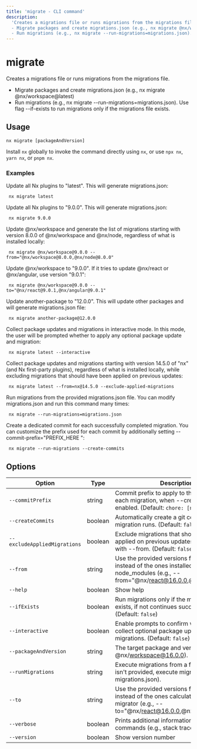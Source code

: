 ```yaml
---
title: 'migrate - CLI command'
description:
  'Creates a migrations file or runs migrations from the migrations file.
  - Migrate packages and create migrations.json (e.g., nx migrate @nx/workspace@latest)
  - Run migrations (e.g., nx migrate --run-migrations=migrations.json). Use flag --if-exists to run migrations only if the migrations file exists.'
---
```


# migrate

Creates a migrations file or runs migrations from the migrations file.

- Migrate packages and create migrations.json (e.g., nx migrate @nx/workspace@latest)
- Run migrations (e.g., nx migrate --run-migrations=migrations.json). Use flag --if-exists to run migrations only if the migrations file exists.

## Usage

```shell
nx migrate [packageAndVersion]
```

Install `nx` globally to invoke the command directly using `nx`, or use `npx nx`, `yarn nx`, or `pnpm nx`.

### Examples

Update all Nx plugins to "latest". This will generate migrations.json:

```shell
 nx migrate latest
```

Update all Nx plugins to "9.0.0". This will generate migrations.json:

```shell
 nx migrate 9.0.0
```

Update @nx/workspace and generate the list of migrations starting with version 8.0.0 of @nx/workspace and @nx/node, regardless of what is installed locally:

```shell
 nx migrate @nx/workspace@9.0.0 --from="@nx/workspace@8.0.0,@nx/node@8.0.0"
```

Update @nx/workspace to "9.0.0". If it tries to update @nx/react or @nx/angular, use version "9.0.1":

```shell
 nx migrate @nx/workspace@9.0.0 --to="@nx/react@9.0.1,@nx/angular@9.0.1"
```

Update another-package to "12.0.0". This will update other packages and will generate migrations.json file:

```shell
 nx migrate another-package@12.0.0
```

Collect package updates and migrations in interactive mode. In this mode, the user will be prompted whether to apply any optional package update and migration:

```shell
 nx migrate latest --interactive
```

Collect package updates and migrations starting with version 14.5.0 of "nx" (and Nx first-party plugins), regardless of what is installed locally, while excluding migrations that should have been applied on previous updates:

```shell
 nx migrate latest --from=nx@14.5.0 --exclude-applied-migrations
```

Run migrations from the provided migrations.json file. You can modify migrations.json and run this command many times:

```shell
 nx migrate --run-migrations=migrations.json
```

Create a dedicated commit for each successfully completed migration. You can customize the prefix used for each commit by additionally setting --commit-prefix="PREFIX_HERE ":

```shell
 nx migrate --run-migrations --create-commits
```

## Options

| Option                       | Type    | Description                                                                                                                           |
| ---------------------------- | ------- | ------------------------------------------------------------------------------------------------------------------------------------- |
| `--commitPrefix`             | string  | Commit prefix to apply to the commit for each migration, when --create-commits is enabled. (Default: `chore: [nx migration] `)        |
| `--createCommits`            | boolean | Automatically create a git commit after each migration runs. (Default: `false`)                                                       |
| `--excludeAppliedMigrations` | boolean | Exclude migrations that should have been applied on previous updates. To be used with --from. (Default: `false`)                      |
| `--from`                     | string  | Use the provided versions for packages instead of the ones installed in node_modules (e.g., --from="@nx/react@16.0.0,@nx/js@16.0.0"). |
| `--help`                     | boolean | Show help                                                                                                                             |
| `--ifExists`                 | boolean | Run migrations only if the migrations file exists, if not continues successfully. (Default: `false`)                                  |
| `--interactive`              | boolean | Enable prompts to confirm whether to collect optional package updates and migrations. (Default: `false`)                              |
| `--packageAndVersion`        | string  | The target package and version (e.g, @nx/workspace@16.0.0).                                                                           |
| `--runMigrations`            | string  | Execute migrations from a file (when the file isn't provided, execute migrations from migrations.json).                               |
| `--to`                       | string  | Use the provided versions for packages instead of the ones calculated by the migrator (e.g., --to="@nx/react@16.0.0,@nx/js@16.0.0").  |
| `--verbose`                  | boolean | Prints additional information about the commands (e.g., stack traces)                                                                 |
| `--version`                  | boolean | Show version number                                                                                                                   |
